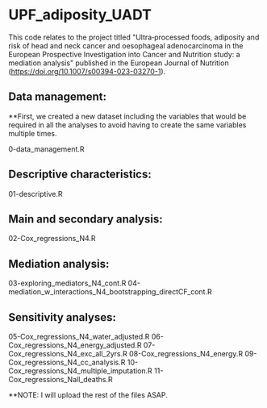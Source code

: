 # UPF_adiposity_UADT

This code relates to the project titled "Ultra‐processed foods, adiposity and risk of head and neck cancer and oesophageal adenocarcinoma in the European Prospective Investigation into Cancer and Nutrition study: a mediation analysis" published in the European Journal of Nutrition (https://doi.org/10.1007/s00394-023-03270-1).

## Data management:

**First, we created a new dataset including the variables that would be required in all the analyses to avoid having to create the same variables multiple times.

0-data_management.R

## Descriptive characteristics:

01-descriptive.R

## Main and secondary analysis:

02-Cox_regressions_N4.R

## Mediation analysis:

03-exploring_mediators_N4_cont.R
04-mediation_w_interactions_N4_bootstrapping_directCF_cont.R

## Sensitivity analyses:

05-Cox_regressions_N4_water_adjusted.R
06-Cox_regressions_N4_energy_adjusted.R
07-Cox_regressions_N4_exc_all_2yrs.R
08-Cox_regressions_N4_energy.R
09-Cox_regressions_N4_cc_analysis.R
10-Cox_regressions_N4_multiple_imputation.R
11-Cox_regressions_Nall_deaths.R


**NOTE: I will upload the rest of the files ASAP.
